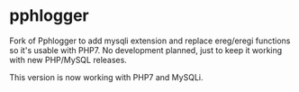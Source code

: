 # pphlogger
Fork of Pphlogger to add mysqli extension and replace ereg/eregi functions so it's usable with PHP7.
No development planned, just to keep it working with new PHP/MySQL releases.

This version is now working with PHP7 and MySQLi.

